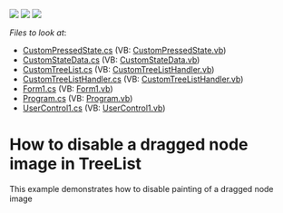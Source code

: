 <!-- default badges list -->
![](https://img.shields.io/endpoint?url=https://codecentral.devexpress.com/api/v1/VersionRange/128637455/13.1.6%2B)
[![](https://img.shields.io/badge/Open_in_DevExpress_Support_Center-FF7200?style=flat-square&logo=DevExpress&logoColor=white)](https://supportcenter.devexpress.com/ticket/details/E4839)
[![](https://img.shields.io/badge/📖_How_to_use_DevExpress_Examples-e9f6fc?style=flat-square)](https://docs.devexpress.com/GeneralInformation/403183)
<!-- default badges end -->
<!-- default file list -->
*Files to look at*:

* [CustomPressedState.cs](./CS/WindowsFormsApplication3/CustomPressedState.cs) (VB: [CustomPressedState.vb](./VB/WindowsFormsApplication3/CustomPressedState.vb))
* [CustomStateData.cs](./CS/WindowsFormsApplication3/CustomStateData.cs) (VB: [CustomStateData.vb](./VB/WindowsFormsApplication3/CustomStateData.vb))
* [CustomTreeList.cs](./CS/WindowsFormsApplication3/CustomTreeList.cs) (VB: [CustomTreeListHandler.vb](./VB/WindowsFormsApplication3/CustomTreeListHandler.vb))
* [CustomTreeListHandler.cs](./CS/WindowsFormsApplication3/CustomTreeListHandler.cs) (VB: [CustomTreeListHandler.vb](./VB/WindowsFormsApplication3/CustomTreeListHandler.vb))
* [Form1.cs](./CS/WindowsFormsApplication3/Form1.cs) (VB: [Form1.vb](./VB/WindowsFormsApplication3/Form1.vb))
* [Program.cs](./CS/WindowsFormsApplication3/Program.cs) (VB: [Program.vb](./VB/WindowsFormsApplication3/Program.vb))
* [UserControl1.cs](./CS/WindowsFormsApplication3/UserControl1.cs) (VB: [UserControl1.vb](./VB/WindowsFormsApplication3/UserControl1.vb))
<!-- default file list end -->
# How to disable a dragged node image in TreeList


<p>This example demonstrates how to disable painting of a dragged node image</p>

<br/>


